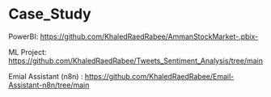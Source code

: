 # Case_Study
PowerBI: https://github.com/KhaledRaedRabee/AmmanStockMarket-.pbix-

ML Project: https://github.com/KhaledRaedRabee/Tweets_Sentiment_Analysis/tree/main

Emial Assistant (n8n) : https://github.com/KhaledRaedRabee/Email-Assistant-n8n/tree/main
